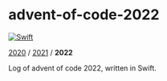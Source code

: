 # advent-of-code-2022

[![Swift](https://github.com/loyihsu/advent-of-code-2022/actions/workflows/swift.yml/badge.svg)](https://github.com/loyihsu/advent-of-code-2022/actions/workflows/swift.yml)

[2020](https://github.com/loyihsu/advent-of-code-2020) / [2021](https://github.com/loyihsu/advent-of-code-2021) / **2022**

Log of advent of code 2022, written in Swift.
